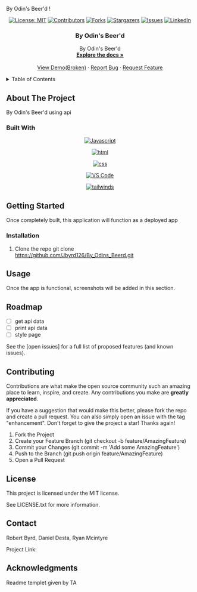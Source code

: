 By Odin's Beer'd !

<div align="center">

  <!-- Add badges using the following format: -->
  <!-- ![Name](urlToShieldHere)(urlToGithubHere) -->

[![License: MIT](https://img.shields.io/badge/License-MIT-yellow.svg)](https://opensource.org/licenses/MIT)
[![Contributors](https://img.shields.io/github/contributors/Jbyrd126/By_Odins_Beerd.git.svg?style=plastic&logo=appveyor)](https://github.com/Jbyrd126/By_Odins_Beerd.git/graphs/contributors)
[![Forks](https://img.shields.io/github/forks/Jbyrd126/By_Odins_Beerd.gi.svg?style=plastic&logo=appveyor)](https://github.com/Jbyrd126/By_Odins_Beerd.git/network/members)
[![Stargazers](https://img.shields.io/github/stars/Jbyrd126/By_Odins_Beerd.git.svg?style=plastic&logo=appveyor)](https://github.com/Jbyrd126/By_Odins_Beerd.git)
[![Issues](https://img.shields.io/github/issues/Jbyrd126/By_Odins_Beerd.git.svg?style=plastic&logo=appveyor)](https://github.com/Jbyrd126/By_Odins_Beerd.git)
[![LinkedIn](https://img.shields.io/badge/-LinkedIn-black.svg?style=plastic&logo=appveyor&logo=linkedin&colorB=555)](https://linkedin.com/in/LinkedInUsername)

</div>

<!-- PROJECT LOGO -->

<div align="center">
 
<h3 align="center">By Odin's Beer'd</h3>

  <p align="center">
By Odin's Beer'd     <br />
    <a href="https://github.com/Jbyrd126/By_Odins_Beerd.git"><strong>Explore the docs »</strong></a>
    <br />
    <br />
    <a href="https://github.com/Jbyrd126/By_Odins_Beerd.git">View Demo(Broken)</a>
    ·
    <a href="https://github.com/Jbyrd126/By_Odins_Beerd.git/issues">Report Bug</a>
    ·
    <a href="https://github.com/Jbyrd126/By_Odins_Beerd.git/issues">Request Feature</a>
  </p>
</div>

<!-- TABLE OF CONTENTS -->
<details>
  <summary>Table of Contents</summary>
  <ol>
    <li>
      <a href="#about-the-project">About The Project</a>
      <ul>
        <li><a href="#built-with">Built With</a></li>
      </ul>
    </li>
    <li>
      <a href="#getting-started">Getting Started</a>
      <ul>
        <li><a href="#installation">Installation</a></li>
      </ul>
    </li>
    <li><a href="#usage">Usage</a></li>
    <li><a href="#roadmap">Roadmap</a></li>
    <li><a href="#contributing">Contributing</a></li>
    <li><a href="#license">License</a></li>
    <li><a href="#contact">Contact</a></li>
    <li><a href="#acknowledgments">Acknowledgments</a></li>
  </ol>
</details>

<!-- ABOUT THE PROJECT -->

## About The Project

<!-- Add screenshots using the following format: -->
<!-- ![By_Odin's_Beer'd description](Screenshots) -->

By Odin's Beer'd using api

### Built With

<!--  html, css, javascript open weather api vs code -->
<!-- https://openweathermap.org/forecast5 -->

<div align="center">

[![Javascript](https://img.shields.io/badge/Language-JavaScript-ff0000?style=plastic&logo=JavaScript&logoWidth=10)](https://javascript.info/)

[![html](https://img.shields.io/badge/Language-html-ff0000?style=plastic&logo=HTML5&logoWidth=10)](https://www.w3schools.com/html/)

[![css](https://img.shields.io/badge/Language-css-ff0000?style=plastic&logo=css&logoWidth=10)](https://www.w3schools.com/w3css/defaulT.asp/)

[![VS Code](https://img.shields.io/badge/IDE-VSCode-ff0000?style=plastic&logo=VisualStudioCode&logoWidth=10)](https://code.visualstudio.com/docs)

[![tailwinds](https://img.shields.io/badge/Language-css-ff0000?style=plastic&logo=css&logoWidth=10)](https://www.w3schools.io/css/tailwind-introduction/)

</div>

<!-- GETTING STARTED -->

## Getting Started

Once completely built, this application will function as a deployed app

### Installation

1. Clone the repo
   git clone https://github.com/Jbyrd126/By_Odins_Beerd.git

<!-- USAGE EXAMPLES -->

## Usage

Once the app is functional, screenshots will be added in this section.

<!-- ROADMAP -->

## Roadmap

- [ ] get api data
- [ ] print api data
- [ ] style page

See the [open issues] for a full list of proposed features (and known issues).

<!-- CONTRIBUTING -->

## Contributing

Contributions are what make the open source community such an amazing place to learn, inspire, and create. Any contributions you make are **greatly appreciated**.

If you have a suggestion that would make this better, please fork the repo and create a pull request. You can also simply open an issue with the tag "enhancement".
Don't forget to give the project a star! Thanks again!

1. Fork the Project
2. Create your Feature Branch (git checkout -b feature/AmazingFeature)
3. Commit your Changes (git commit -m 'Add some AmazingFeature')
4. Push to the Branch (git push origin feature/AmazingFeature)
5. Open a Pull Request

<!-- LICENSE -->

## License

This project is licensed under the MIT license.

See LICENSE.txt for more information.

<!-- CONTACT -->

## Contact

Robert Byrd, Daniel Desta, Ryan Mcintyre

<!-- don't forget to add deployment link -->

Project Link:

<!-- ACKNOWLEDGMENTS -->

## Acknowledgments

Readme templet given by TA
